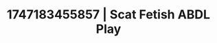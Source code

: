 ---
categories:
- Skin-to-skin fantasy
- Face fucking
- Sensual cosplay
- Dirty whispers
- Latex & lace
image: /assets/images/1747183455857.jpg
layout: post
seo:
  description: Featured content with premium ABDL Play, Scat Fetish. HD images available.
  keywords: ABDL Play, Scat Fetish
  og_image: /assets/images/1747183455857.jpg
  schema_type: VisualArtwork
tags:
- '#1747183455857'
- Scat Fetish
- ABDL Play
title: 1747183455857 | Scat Fetish ABDL Play
---